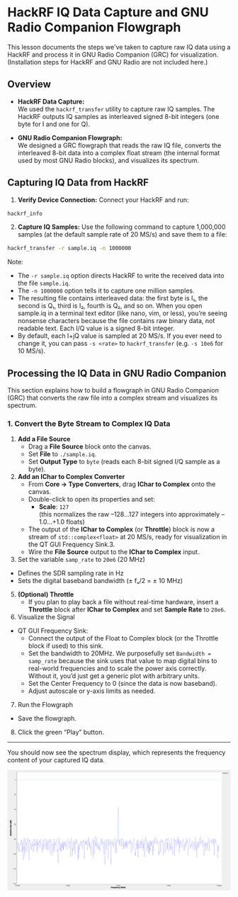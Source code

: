 # HackRF IQ Data Capture and GNU Radio Companion Flowgraph

This lesson documents the steps we've taken to capture raw IQ data using a HackRF and process it in GNU Radio Companion (GRC) for visualization. (Installation steps for HackRF and GNU Radio are not included here.)

## Overview

- **HackRF Data Capture:**  
We used the `hackrf_transfer` utility to capture raw IQ samples. The HackRF outputs IQ samples as interleaved signed 8-bit integers (one byte for I and one for Q).

- **GNU Radio Companion Flowgraph:**  
We designed a GRC flowgraph that reads the raw IQ file, converts the interleaved 8-bit data into a complex float stream (the internal format used by most GNU Radio blocks), and visualizes its spectrum.

## Capturing IQ Data from HackRF

1. **Verify Device Connection:**
Connect your HackRF and run:
```bash
hackrf_info
```
2. **Capture IQ Samples:**
Use the following command to capture 1,000,000 samples (at the default sample rate of 20 MS/s) and save them to a file:
```bash
hackrf_transfer -r sample.iq -n 1000000
```
Note:
- The `-r sample.iq` option directs HackRF to write the received data into the file `sample.iq`.
- The `-n 1000000` option tells it to capture one million samples.
- The resulting file contains interleaved data: the first byte is I₁, the second is Q₁, third is I₂, fourth is Q₂, and so on. When you open sample.iq in a terminal text editor (like nano, vim, or less), you’re seeing nonsense characters because the file contains raw binary data, not readable text. Each I/Q value is a signed 8-bit integer.
- By default, each I+jQ value is sampled at 20 MS/s. If you ever need to change it, you can pass `-s <rate>` to `hackrf_transfer` (e.g. `-s 10e6` for 10 MS/s).

## Processing the IQ Data in GNU Radio Companion

This section explains how to build a flowgraph in GNU Radio Companion (GRC) that converts the raw file into a complex stream and visualizes its spectrum.

### 1. Convert the Byte Stream to Complex IQ Data
1. **Add a File Source**  
   - Drag a **File Source** block onto the canvas.  
   - Set **File** to `./sample.iq`.  
   - Set **Output Type** to `byte` (reads each 8-bit signed I/Q sample as a byte).
2. **Add an IChar to Complex Converter**  
   - From **Core → Type Converters**, drag **IChar to Complex** onto the canvas.  
   - Double-click to open its properties and set:
     - **Scale**: `127`  
       (this normalizes the raw –128…127 integers into approximately –1.0…+1.0 floats)  
    - The output of the **IChar to Complex** (or **Throttle**) block is now a stream of `std::complex<float>` at 20 MS/s, ready for visualization in the QT GUI Frequency Sink.3.
   - Wire the **File Source** output to the **IChar to Complex** input.  
4. Set the variable `samp_rate` to `20e6` (20 MHz)  
  - Defines the SDR sampling rate in Hz  
  - Sets the digital baseband bandwidth (± fₛ/2 = ± 10 MHz)  
5. **(Optional) Throttle**  
   - If you plan to play back a file without real-time hardware, insert a **Throttle** block after **IChar to Complex** and set **Sample Rate** to `20e6`.  
6. Visualize the Signal
  - QT GUI Frequency Sink:
    - Connect the output of the Float to Complex block (or the Throttle block if used) to this sink.
    - Set the bandwidth to 20MHz. We purposefully set `Bandwidth = samp_rate` because the sink uses that value to map digital bins to real-world frequencies and to scale the power axis correctly. Without it, you’d just get a generic plot with arbitrary units.
    - Set the Center Frequency to 0 (since the data is now baseband).
    - Adjust autoscale or y-axis limits as needed.
7. Run the Flowgraph
  - Save the flowgraph.
8. Click the green “Play” button.

---

You should now see the spectrum display, which represents the frequency content of your captured IQ data.

![](./spectrum.png)

